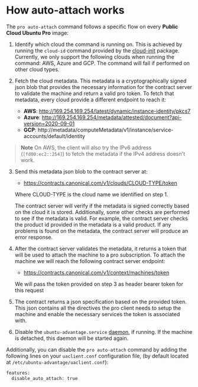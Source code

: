 # How auto-attach works

The `pro auto-attach` command follows a specific flow on every **Public Cloud Ubuntu Pro** image:

1. Identify which cloud the command is running on. This is achieved by running
   the `cloud-id` command provided by the [cloud-init](https://cloudinit.readthedocs.io/en/latest/)
   package. Currently, we only support the following clouds when
   running the command: AWS, Azure and GCP. The command will fail if performed on other
   cloud types.

2. Fetch the cloud metadata. This metadata is a cryptographically signed json blob
   that provides the necessary information for the contract server to validate
   the machine and return a valid pro token. To fetch that metadata, every cloud
   provide a different endpoint to reach it:

   * **AWS**: http://169.254.169.254/latest/dynamic/instance-identity/pkcs7
   * **Azure**: http://169.254.169.254/metadata/attested/document?api-version=2020-09-01
   * **GCP**: http://metadata/computeMetadata/v1/instance/service-accounts/default/identity

> **Note**
> On AWS, the client will also try the IPv6 address (`[fd00:ec2::254]`) to fetch the metadata if the IPv4 address doesn't work.

3. Send this metadata json blob to the contract server at:

   * https://contracts.canonical.com/v1/clouds/CLOUD-TYPE/token

   Where CLOUD-TYPE is the cloud name we identified on step 1.

   The contract server will verify if the metadata is signed correctly based on the cloud
   it is stored. Additionally, some other checks are performed to see if the metadata is valid.
   For example, the contract server checks the product id provided in the metadata is a
   valid product. If any problems is found on the metadata, the contract server will produce
   an error response.

4. After the contract server validates the metadata, it returns a token that will be used
   to attach the machine to a pro subscription. To attach the machine we will reach the
   following contract server endpoint:

   * https://contracts.canonical.com/v1/context/machines/token

   We will pass the token provided on step 3 as header bearer token for this request

5. The contract returns a json specification based on the provided token. This json
   contains all the directives the pro client needs to setup the machine and enable
   the necessary services the token is associated with.

6. Disable the `ubuntu-advantage.service` [daemon](../../docs/explanations/systemd_units.md), if running.
   If the machine is detached, this daemon will be started again.

Additionally, you can disable the `pro auto-attach` command by adding
the following lines on your `uaclient.conf` configuration file, (by default located at
`/etc/ubuntu-advantage/uaclient.conf`):

```bash
features:
  disable_auto_attach: true
```
